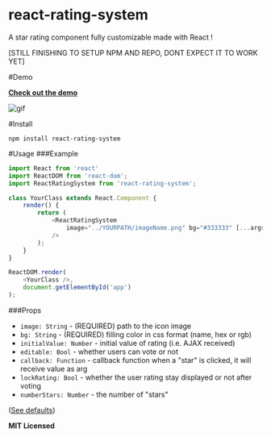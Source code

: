 # react-rating-system
A star rating component fully customizable made with React !

[STILL FINISHING TO SETUP NPM AND REPO, DONT EXPECT IT TO WORK YET]

#Demo

**[Check out the demo]** 

![gif](https://enzoferey.github.io/react-rating-system/demo-gif.gif)

#Install

```
npm install react-rating-system
```

#Usage
###Example
```js
import React from 'react'
import ReactDOM from 'react-dom';
import ReactRatingSystem from 'react-rating-system';

class YourClass extends React.Component {
    render() {
        return (
            <ReactRatingSystem 
                image="../YOURPATH/imageName.png" bg="#333333" [...args]
            />
        );
    }
}

ReactDOM.render(
    <YourClass />, 
    document.getElementById('app')
);

```

###Props
  - `image: String` - (REQUIRED) path to the icon image
  - `bg: String` - (REQUIRED) filling color in css format (name, hex or rgb)
  - `initialValue: Number` - initial value of rating (i.e. AJAX received)
  - `editable: Bool` - whether users can vote or not
  - `callback: Function` - callback function when a "star" is clicked, it will receive value as arg
  - `lockRating: Bool` - whether the user rating stay displayed or not after voting
  - `numberStars: Number` - the number of "stars"

([See defaults])

**MIT Licensed**

[Check out the demo]: <https://enzoferey.github.io/react-rating-system/demo>
[See defaults]: <https://github.com/enzoferey/react-swipe-navigation/blob/master/js/ReactSwipeNavigate.js#L153>
